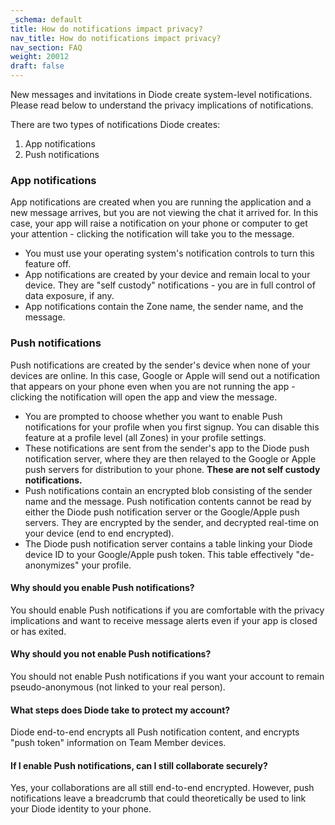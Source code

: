 ```yaml
---
_schema: default
title: How do notifications impact privacy?
nav_title: How do notifications impact privacy?
nav_section: FAQ
weight: 20012
draft: false
---
```

New messages and invitations in Diode create system-level notifications.  Please read below to understand the privacy implications of notifications.

There are two types of notifications Diode creates:

1. App notifications
2. Push notifications

### App notifications

App notifications are created when you are running the application and a new message arrives, but you are not viewing the chat it arrived for.  In this case, your app will raise a notification on your phone or computer to get your attention - clicking the notification will take you to the message.

* You must use your operating system's notification controls to turn this feature off.
* App notifications are created by your device and remain local to your device.  They are "self custody" notifications - you are in full control of data exposure, if any.
* App notifications contain the Zone name, the sender name, and the message.

### Push notifications

Push notifications are created by the sender's device when none of your devices are online.  In this case, Google or Apple will send out a notification that appears on your phone even when you are not running the app - clicking the notification will open the app and view the message.

* You are prompted to choose whether you want to enable Push notifications for your profile when you first signup.  You can disable this feature at a profile level (all Zones) in your profile settings.
* These notifications are sent from the sender's app to the Diode push notification server, where they are then relayed to the Google or Apple push servers for distribution to your phone.  **These are not self custody notifications.**
* Push notifications contain an encrypted blob consisting of the sender name and the message.  Push notification contents cannot be read by either the Diode push notification server or the Google/Apple push servers.  They are encrypted by the sender, and decrypted real-time on your device (end to end encrypted).
* The Diode push notification server contains a table linking your Diode device ID to your Google/Apple push token.  This table effectively "de-anonymizes" your profile.

#### Why should you enable Push notifications?

You should enable Push notifications if you are comfortable with the privacy implications and want to receive message alerts even if your app is closed or has exited.

#### Why should you not enable Push notifications?

You should not enable Push notifications if you want your account to remain pseudo-anonymous (not linked to your real person).

#### What steps does Diode take to protect my account?

Diode end-to-end encrypts all Push notification content, and encrypts "push token" information on Team Member devices.

#### If I enable Push notifications, can I still collaborate securely?

Yes, your collaborations are all still end-to-end encrypted.  However, push notifications leave a breadcrumb that could theoretically be used to link your Diode identity to your phone.